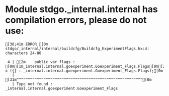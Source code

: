 # Module stdgo._internal.internal has compilation errors, please do not use:
```
[30;41m ERROR [0m stdgo/_internal/internal/buildcfg/Buildcfg_ExperimentFlags.hx:4: characters 24-80

 4 | [2m    public var flags : [0m[1m_internal.internal.goexperiment.Goexperiment_Flags.Flags[0m[2m = ({} : _internal.internal.goexperiment.Goexperiment_Flags.Flags);[0m
   |                        [31m^^^^^^^^^^^^^^^^^^^^^^^^^^^^^^^^^^^^^^^^^^^^^^^^^^^^^^^^[0m
   | Type not found : _internal.internal.goexperiment.Goexperiment_Flags


```

